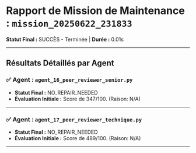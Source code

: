 # Rapport de Mission de Maintenance : `mission_20250622_231833`
**Statut Final :** SUCCÈS - Terminée | **Durée :** 0.01s

---
## Résultats Détaillés par Agent

### ✅ Agent : `agent_16_peer_reviewer_senior.py`
- **Statut Final :** NO_REPAIR_NEEDED
- **Évaluation Initiale :** Score de 347/100. (Raison: N/A)

---

### ✅ Agent : `agent_17_peer_reviewer_technique.py`
- **Statut Final :** NO_REPAIR_NEEDED
- **Évaluation Initiale :** Score de 489/100. (Raison: N/A)

---
